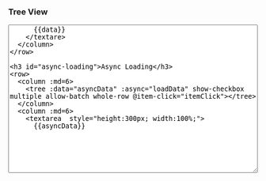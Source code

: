 <row>
<column :md=12>

### Tree View

<row>
  <column :md=6>
    <tree :data="data" show-checkbox multiple allow-batch whole-row @item-click="itemClick"></tree>
  </column>
  <column :md=6>
    <textarea  style="height:300px; width:100%;">
      {{data}}
    </textare>
  </column>
</row>

### Async Loading

<row>
  <column :md=6>
    <tree :data="asyncData" :async="loadData" show-checkbox multiple allow-batch whole-row @item-click="itemClick"></tree>
  </column>
  <column :md=6>
    <textarea  style="height:300px; width:100%;">
      {{asyncData}}
    </textarea>
  </column>
</row>

</column>
</row>


<script>
  export default {
    data () {
      return {
        msg: 'A Tree Plugin For Vue2',
        data: [
          {
            "text": "Same but with checkboxes",
            "children": [
              {
                "text": "initially selected",
                "selected": true
              },
              {
                "text": "custom icon",
                "icon": "fa fa-warning icon-state-danger"
              },
              {
                "text": "initially open",
                "icon": "fa fa-folder icon-state-default",
                "opened": true,
                "children": [
                  {
                    "text": "Another node"
                  }
                ]
              },
              {
                "text": "custom icon",
                "icon": "fa fa-warning icon-state-warning"
              },
              {
                "text": "disabled node",
                "icon": "fa fa-check icon-state-success",
                "disabled": true
              }
            ]
          },
          {
            "text": "Same but with checkboxes",
            "opened": true,
            "children": [
              {
                "text": "initially selected",
                "selected": true
              },
              {
                "text": "custom icon",
                "icon": "fa fa-warning icon-state-danger"
              },
              {
                "text": "initially open",
                "icon": "fa fa-folder icon-state-default",
                "opened": true,
                "children": [
                  {
                    "text": "Another node"
                  }
                ]
              },
              {
                "text": "custom icon",
                "icon": "fa fa-warning icon-state-warning"
              },
              {
                "text": "disabled node",
                "icon": "fa fa-check icon-state-success",
                "disabled": true
              }
            ]
          },
          {
            "text": "And wholerow selection"
          }
        ],
        asyncData: [],
        loadData: (oriNode, resolve) => {
          var id = !!oriNode && !!oriNode.model ? oriNode.model.id : 0
          setTimeout(() => {
            let data = []
            if (id > 20) {
              data = []
            }
            else {
              data = [
                {
                  "text": "New Item 1..." + id
                },
                {
                  "text": "New Item 2..." + id
                }
              ]
            }
            resolve(data)
          }, 500)
        }
      }
    },
    methods: {
      itemClick (node) {
        console.log(node.model.text + ' clicked !')
      }
    }
  }
</script>

